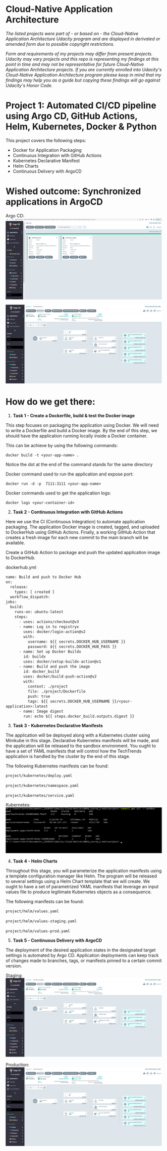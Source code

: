 # Cloud-Native Application Architecture

*The listed projects were part of - or based on - the Cloud-Native Application Architecture Udacity program and are displayed in derivated or amended form due to possible copyright restrictions.*

*Form and requirements of my projects may differ from present projects. Udacity may vary projects and this repo is representing my findings at this point in time and may not be representative for future Cloud-Native Application Architecture projects. If you are currently enrolled into Udacity's Cloud-Native Application Architecture program please keep in mind that my findings may help you as a guide but copying these findings will go against Udacity's Honor Code.*

# Project 1: Automated CI/CD pipeline using Argo CD, GitHub Actions, Helm, Kubernetes, Docker & Python

This project covers the following steps:

- Docker for Application Packaging
- Continuous Integration with GitHub Actions
- Kubernetes Declarative Manifest
- Helm Charts
- Continuous Delivery with ArgoCD

# Wished outcome: Synchronized applications in ArgoCD

Argo CD:
![alt text](https://github.com/mikethwolff/Cloud-Native-Application-Architecture/blob/main/project/screenshots/argocd-ui.png)

![alt text](https://github.com/mikethwolff/Cloud-Native-Application-Architecture/blob/main/project/screenshots/argocd-techtrends-prod.png)

# How do we get there:

1) **Task 1 - Create a Dockerfile, build & test the Docker image**

This step focuses on packaging the application using Docker. We will need to write a Dockerfile and build a Docker image. By the end of this step, we should have the application running locally inside a Docker container.

This can be achieve by using the following commands:
```
docker build -t <your-app-name> .
```
Notice the dot at the end of the command stands for the same directory

Docker command used to run the application and expose port:
```
docker run -d -p  7111:3111 <your-app-name>
```
Docker commands used to get the application logs:
```
docker logs <your-container-id>
```

2) **Task 2 - Continuous Integration with GitHub Actions**

Here we use the CI (Continuous Integration) to automate application packaging. The application Docker image is created, tagged, and uploaded to DockerHub using GitHub Actions. Finally, a working GitHub Action that creates a fresh image for each new commit to the main branch will be available.

Create a GitHub Action to package and push the updated application image to DockerHub.

dockerhub.yml
```
name: Build and push to Docker Hub
on:
  release:
    types: [ created ]
  workflow_dispatch:
jobs:
  build:
    runs-on: ubuntu-latest
    steps:
      - uses: actions/checkout@v3
      - name: Log in to registryx
        uses: docker/login-action@v2
        with: 
          username: ${{ secrets.DOCKER_HUB_USERNAME }}
          password: ${{ secrets.DOCKER_HUB_PASS }}
      - name: Set up Docker Buildx
        id: buildx
        uses: docker/setup-buildx-action@v1
      - name: Build and push the image
        id: docker_build
        uses: docker/build-push-action@v2
        with:
          context: ./project
          file: ./project/Dockerfile
          push: true
          tags: ${{ secrets.DOCKER_HUB_USERNAME }}/<your-application>:latest
      - name: Image digest
        run: echo ${{ steps.docker_build.outputs.digest }}
```


3) **Task 3 - Kubernetes Declarative Manifests**

The application will be deployed along with a Kubernetes cluster using Minikube in this stage. Declarative Kubernetes manifests will be made, and the application will be released to the sandbox environment. You ought to have a set of YAML manifests that will control how the TechTrends application is handled by the cluster by the end of this stage.

The following Kubernetes manifests can be found:
```
project/kubernetes/deploy.yaml

project/kubernetes/namespace.yaml

project/kubernetes/service.yaml
```
Kubernetes:
![alt text](https://github.com/mikethwolff/Cloud-Native-Application-Architecture/blob/main/project/screenshots/kubernetes-declarative-manifests.png)

4) **Task 4 - Helm Charts**

Throughout this stage, you will parameterize the application manifests using a template configuration manager like Helm. The program will be released to several settings using a Helm Chart template that we will create. We ought to have a set of parametrized YAML manifests that leverage an input values file to produce legitimate Kubernetes objects as a consequence.

The following manifests can be found:
```
project/helm/values.yaml

project/helm/values-staging.yaml

project/helm/values-prod.yaml
```

5) **Task 5 - Continuous Delivery with ArgoCD**

The deployment of the desired application states in the designated target settings is automated by Argo CD. Application deployments can keep track of changes made to branches, tags, or manifests pinned to a certain commit version.

Staging:
![alt text](https://github.com/mikethwolff/Cloud-Native-Application-Architecture/blob/main/project/screenshots/argocd-techtrends-staging.png)

Production:
![alt text](https://github.com/mikethwolff/Cloud-Native-Application-Architecture/blob/main/project/screenshots/argocd-techtrends-prod.png)





